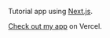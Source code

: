 Tutorial app using [Next.js](https://nextjs.org/learn).

[Check out my app](nextjs-blog-54cv579ba-natalies-projects-95e9cf97.vercel.app) on Vercel.